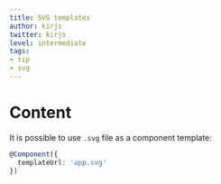 ```yaml
---
title: SVG templates
author: kirjs
twitter: kirjs
level: intermediate
tags:
- tip
- svg
---
```


# Content
It is possible to use `.svg` file as a component template: 

```typescript
@Component({
  templateUrl: 'app.svg'
})
``` 
